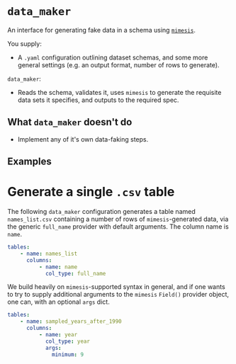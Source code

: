 # `data_maker`

An interface for generating fake data in a schema using [`mimesis`](https://mimesis.name/en/master/).

You supply:

-   A `.yaml` configuration outlining dataset schemas, and some more general
    settings (e.g. an output format, number of rows to generate).

`data_maker`:

-   Reads the schema, validates it, uses `mimesis` to generate the requisite
    data sets it specifies, and outputs to the required spec.

## What `data_maker` doesn't do

-   Implement any of it's own data-faking steps.

## Examples

# Generate a single `.csv` table

The following `data_maker` configuration generates a table named
`names_list.csv` containing a number of rows of `mimesis`-generated data, via
the generic `full_name` provider with default arguments. The column name is
`name`.

```YAML
tables:
    - name: names_list
      columns:
          - name: name
            col_type: full_name
```

We build heavily on `mimesis`-supported syntax in general, and if one wants to
try to supply additional arguments to the `mimesis` `Field()` provider object,
one can, with an optional `args` dict.

```YAML
tables:
    - name: sampled_years_after_1990
      columns:
          - name: year
            col_type: year
            args:
              minimum: 9
```
